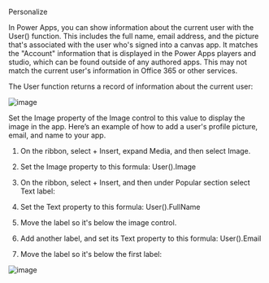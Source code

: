 Personalize

In Power Apps, you can show information about the current user with the User() function. This includes the full name, email address, and the picture that's associated with the user who's signed into a canvas app. It matches the "Account" information that is displayed in the Power Apps players and studio, which can be found outside of any authored apps. This may not match the current user's information in Office 365 or other services.

The User function returns a record of information about the current user:

![image](https://github.com/adeleke123/Power-Platform/assets/51156057/0b4047c2-8b7a-425d-9358-0d0dd35719c1)

Set the Image property of the Image control to this value to display the image in the app. Here’s an example of how to add a user's profile picture, email, and name to your app.

1. On the ribbon, select + Insert, expand Media, and then select Image.

2. Set the Image property to this formula: User().Image

3. On the ribbon, select + Insert, and then under Popular section select Text label:

4. Set the Text property to this formula: User().FullName

5. Move the label so it's below the image control.

6. Add another label, and set its Text property to this formula: User().Email

7. Move the label so it's below the first label:

![image](https://github.com/adeleke123/Power-Platform/assets/51156057/13c9267d-dd3c-4035-a42f-cf53ab707b3d)
